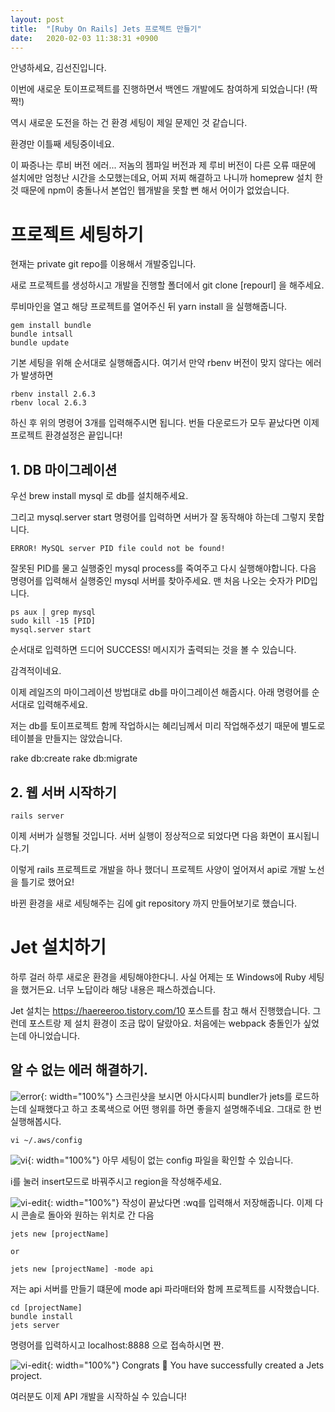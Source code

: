 ```yaml
---
layout: post
title:  "[Ruby On Rails] Jets 프로젝트 만들기"
date:   2020-02-03 11:38:31 +0900
---
```




안녕하세요, 김선진입니다.

이번에 새로운 토이프로젝트를 진행하면서 백엔드 개발에도 참여하게 되었습니다! (짝짝!)


역시 새로운 도전을 하는 건 환경 세팅이 제일 문제인 것 같습니다.

환경만 이틀째 세팅중이네요.

이 짜증나는 루비 버전 에러...
저놈의 젬파일 버전과 제 루비 버전이 다른 오류 때문에 설치에만 엄청난 시간을 소모했는데요,
어찌 저찌 해결하고 나니까 homeprew 설치 한 것 때문에 npm이 충돌나서 본업인 웹개발을 못할 뻔 해서 어이가 없었습니다.



# 프로젝트 세팅하기

현재는 private git repo를 이용해서 개발중입니다.

새로 프로젝트를 생성하시고 개발을 진행할 폴더에서 git clone [repourl] 을 해주세요.

루비마인을 열고 해당 프로젝트를 열어주신 뒤 yarn install 을 실행해줍니다.

```
gem install bundle
bundle intsall
bundle update
```

기본 세팅을 위해 순서대로 실행해줍시다. 여기서 만약 rbenv 버전이 맞지 않다는 에러가 발생하면

``` 
rbenv install 2.6.3
rbenv local 2.6.3
```

하신 후 위의  명령어 3개를 입력해주시면 됩니다. 번들 다운로드가 모두 끝났다면 이제 프로젝트 환경설정은 끝입니다!



## 1. DB 마이그레이션

우선 brew install mysql 로 db를 설치해주세요.

그리고 mysql.server start 명령어를 입력하면 서버가 잘 동작해야 하는데 그렇지 못합니다.

```
ERROR! MySQL server PID file could not be found!
```

잘못된 PID를 물고 실행중인 mysql process를 죽여주고 다시 실행해야합니다. 다음 명령어를 입력해서 실행중인 mysql 서버를 찾아주세요. 맨 처음 나오는 숫자가 PID입니다.

```
ps aux | grep mysql
sudo kill -15 [PID]
mysql.server start
```


순서대로 입력하면 드디어 SUCCESS! 메시지가 출력되는 것을 볼 수 있습니다.

감격적이네요.

이제 레일즈의 마이그레이션 방법대로 db를 마이그레이션 해줍시다. 아래 명령어를 순서대로 입력해주세요.

저는 db를 토이프로젝트 함께 작업하시는 혜리님께서 미리 작업해주셨기 때문에 별도로 테이블을 만들지는 않았습니다.



rake db:create
rake db:migrate



## 2. 웹 서버 시작하기

```
rails server
```

이제 서버가 실행될 것입니다. 서버 실행이 정상적으로 되었다면 다음 화면이 표시됩니다.기

이렇게 rails 프로젝트로 개발을 하나 했더니 프로젝트 사양이 엎어져서 api로 개발 노선을 틀기로 했어요!

바뀐 환경을 새로 세팅해주는 김에 git repository 까지 만들어보기로 했습니다.



# Jet 설치하기

하루 걸러 하루 새로운 환경을 세팅해야한다니.
사실 어제는 또 Windows에 Ruby 세팅을 했거든요. 너무 노답이라 해당 내용은 패스하겠습니다.

Jet 설치는 https://haereeroo.tistory.com/10 포스트를 참고 해서 진행했습니다.
그런데 포스트랑 제 설치 환경이 조금 많이 달랐아요. 처음에는 webpack 충돌인가 싶었는데 아니었습니다.

## 알 수 없는 에러 해결하기.
![error](../../../img/posts/스크린샷%202020-02-04%20오후%2011.59.57.png){: width="100%"}
스크린샷을 보시면 아시다시피 bundler가 jets를 로드하는데 실패했다고 하고 초록색으로 어떤 행위를 하면 좋을지 설명해주네요.
그대로 한 번 실행해봅시다.


```
vi ~/.aws/config
```
![vi](../../../img/posts/스크린샷%202020-02-05%20오전%201.25.23.png){: width="100%"}
아무 세팅이 없는 config 파일을 확인할 수 있습니다.

i를 눌러 insert모드로 바꿔주시고 region을 작성해주세요.


![vi-edit](../../../img/posts/스크린샷%202020-02-05%20오전%201.25.45.png){: width="100%"}
작성이 끝났다면 :wq를 입력해서 저장해줍니다.
이제 다시 콘솔로 돌아와 원하는 위치로 간 다음

```
jets new [projectName]

or

jets new [projectName] -mode api
```
저는 api 서버를 만들기 떄문에 mode api 파라매터와 함께 프로젝트를 시작했습니다.

```
cd [projectName]
bundle install
jets server
```
명령어를 입력하시고 localhost:8888 으로 접속하시면 짠.


![vi-edit](../../../img/posts/스크린샷%202020-02-05%20오전%201.33.27.png){: width="100%"}
Congrats 🎉 You have successfully created a Jets project.


여러분도 이제 API 개발을 시작하실 수 있습니다!

